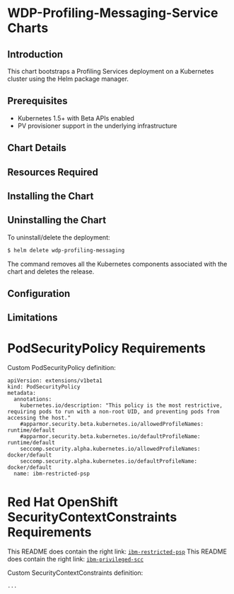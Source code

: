 # WDP-Profiling-Messaging-Service Charts

## Introduction

This chart bootstraps a Profiling Services deployment on a Kubernetes cluster using the Helm package manager.

## Prerequisites

- Kubernetes 1.5+ with Beta APIs enabled
- PV provisioner support in the underlying infrastructure

## Chart Details

## Resources Required

## Installing the Chart

## Uninstalling the Chart

To uninstall/delete the deployment:

```bash
$ helm delete wdp-profiling-messaging
```

The command removes all the Kubernetes components associated with the chart and deletes the release.

## Configuration

## Limitations

# PodSecurityPolicy Requirements

Custom PodSecurityPolicy definition:

```
apiVersion: extensions/v1beta1
kind: PodSecurityPolicy
metadata:
  annotations:
    kubernetes.io/description: "This policy is the most restrictive, requiring pods to run with a non-root UID, and preventing pods from accessing the host."
    #apparmor.security.beta.kubernetes.io/allowedProfileNames: runtime/default
    #apparmor.security.beta.kubernetes.io/defaultProfileName: runtime/default
    seccomp.security.alpha.kubernetes.io/allowedProfileNames: docker/default
    seccomp.security.alpha.kubernetes.io/defaultProfileName: docker/default
  name: ibm-restricted-psp
```

# Red Hat OpenShift SecurityContextConstraints Requirements

This README does contain the right link: [`ibm-restricted-psp`](https://ibm.biz/cpkspec-psp)
This README does contain the right link: [`ibm-privileged-scc`](https://ibm.biz/cpkspec-scc)

Custom SecurityContextConstraints definition:

```
...
```